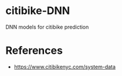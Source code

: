 # citibike-DNN
DNN models for citibike prediction

# References
* https://www.citibikenyc.com/system-data
